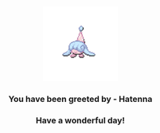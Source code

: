 <p align="center">
    <img src="https://raw.githubusercontent.com/PokeAPI/sprites/master/sprites/pokemon/856.png" width="150" height="150">
</p>
<h3 align="center">You have been greeted by - <b>Hatenna</b></h3>
<h3 align="center">Have a wonderful day!</h3>

